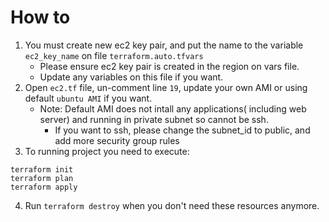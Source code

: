# How to
1. You must create new ec2 key pair, and put the name to the variable `ec2_key_name` on file `terraform.auto.tfvars`
   - Please ensure ec2 key pair is created in the region on vars file.
   - Update any variables on this file if you want.
2. Open `ec2.tf` file, un-comment line `19`, update your own AMI or using default `ubuntu AMI` if you want. 
    - Note: Default AMI does not intall any applications( including web server) and running in private subnet so cannot be ssh.
      - If you want to ssh, please change the subnet_id to public, and add more security group rules
3. To running project you need to execute:

```
terraform init
terraform plan
terraform apply
```
4. Run `terraform destroy` when you don't need these resources anymore.